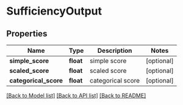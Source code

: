 # SufficiencyOutput

## Properties
Name | Type | Description | Notes
------------ | ------------- | ------------- | -------------
**simple_score** | **float** | simple score | [optional] 
**scaled_score** | **float** | scaled score | [optional] 
**categorical_score** | **float** | categorical score | [optional] 

[[Back to Model list]](../README.md#documentation-for-models) [[Back to API list]](../README.md#documentation-for-api-endpoints) [[Back to README]](../README.md)

